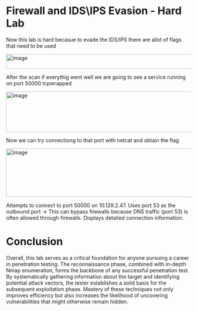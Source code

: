 # Firewall and IDS\IPS Evasion - Hard Lab

Now this lab is hard becasue to evade the IDS/IPS there are allot of flags that need to be used

<img width="1033" height="40" alt="image" src="https://github.com/user-attachments/assets/1045e8c0-06e7-4e96-bc10-364b60aa9021" />

After the scan if everythig went well we are going to see a service running on port 50000 tcpwrapped

<img width="1043" height="110" alt="image" src="https://github.com/user-attachments/assets/eb78c3ee-6315-42ca-a4b8-a8b271526f2a" />

Now we can try connectiong to that port with netcat and obtain the flag

<img width="597" height="132" alt="image" src="https://github.com/user-attachments/assets/4c0f074e-8d5e-431d-99e9-b437d85a30ab" />

 Attempts to connect to port 50000 on 10.129.2.47.
 Uses port 53 as the outbound port → This can bypass firewalls because DNS traffic (port 53) is often allowed through firewalls.
 Displays detailed connection information.

 # Conclusion
Overall, this lab serves as a critical foundation for anyone pursuing a career in penetration testing. The reconnaissance phase, combined with in-depth Nmap enumeration, forms the backbone of any successful penetration test. By systematically gathering information about the target and identifying potential attack vectors, the tester establishes a solid basis for the subsequent exploitation phase. Mastery of these techniques not only improves efficiency but also increases the likelihood of uncovering vulnerabilities that might otherwise remain hidden.

